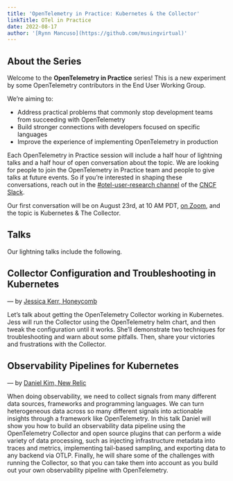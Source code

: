 ```yaml
---
title: 'OpenTelemetry in Practice: Kubernetes & the Collector'
linkTitle: OTel in Practice
date: 2022-08-17
author: '[Rynn Mancuso](https://github.com/musingvirtual)'
---
```


## About the Series

Welcome to the **OpenTelemetry in Practice** series! This is a new experiment by
some OpenTelemetry contributors in the End User Working Group.

We’re aiming to:

- Address practical problems that commonly stop development teams from
  succeeding with OpenTelemetry
- Build stronger connections with developers focused on specific languages
- Improve the experience of implementing OpenTelemetry in production

Each OpenTelemetry in Practice session will include a half hour of lightning
talks and a half hour of open conversation about the topic. We are looking for
people to join the OpenTelemetry in Practice team and people to give talks at
future events. So if you’re interested in shaping these conversations, reach out
in the
[#otel-user-research channel](https://cloud-native.slack.com/archives/C01RT3MSWGZ)
of the [CNCF Slack](https://slack.cncf.io/).

Our first conversation will be on August 23rd, at 10 AM PDT,
[on Zoom](https://zoom.us/j/5227112777?pwd=TXBqZ3RMWVYxenVGdlk0SFlwMkwwQT09),
and the topic is Kubernetes & The Collector.

## Talks

Our lightning talks include the following.

## Collector Configuration and Troubleshooting in Kubernetes

&mdash; by [Jessica Kerr, Honeycomb](https://jessitron.com/)

Let’s talk about getting the OpenTelemetry Collector working in Kubernetes. Jess
will run the Collector using the OpenTelemetry helm chart, and then tweak the
configuration until it works. She’ll demonstrate two techniques for
troubleshooting and warn about some pitfalls. Then, share your victories and
frustrations with the Collector.

## Observability Pipelines for Kubernetes

&mdash; by [Daniel Kim, New Relic](https://newrelic.com/blog/authors/daniel-kim)

When doing observability, we need to collect signals from many different data
sources, frameworks and programming languages. We can turn heterogeneous data
across so many different signals into actionable insights through a framework
like OpenTelemetry. In this talk Daniel will show you how to build an
observability data pipeline using the OpenTelemetry Collector and open source
plugins that can perform a wide variety of data processing, such as injecting
infrastructure metadata into traces and metrics, implementing tail-based
sampling, and exporting data to any backend via OTLP. Finally, he will share
some of the challenges with running the Collector, so that you can take them
into account as you build out your own observability pipeline with
OpenTelemetry.
